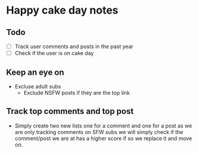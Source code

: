 # Happy cake day notes

## Todo

- [ ] Track user comments and posts in the past year
- [ ] Check if the user is on cake day

## Keep an eye on
  * Excluse adult subs
      * Exclude NSFW posts if they are the top link 


## Track top comments and top post 
  * Simply create two new lists one for a comment and one for a post as we are only tracking comments on SFW subs we will simply check if the comment/post we are at has a higher score if so we replace it and move on.  

